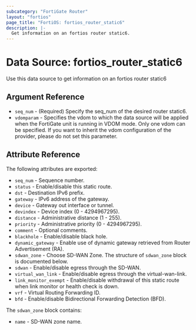 ```yaml
---
subcategory: "FortiGate Router"
layout: "fortios"
page_title: "FortiOS: fortios_router_static6"
description: |-
  Get information on an fortios router static6.
---
```


# Data Source: fortios_router_static6
Use this data source to get information on an fortios router static6

## Argument Reference

* `seq_num` - (Required) Specify the seq_num of the desired router static6.
* `vdomparam` - Specifies the vdom to which the data source will be applied when the FortiGate unit is running in VDOM mode. Only one vdom can be specified. If you want to inherit the vdom configuration of the provider, please do not set this parameter.


## Attribute Reference

The following attributes are exported:

* `seq_num` - Sequence number.
* `status` - Enable/disable this static route.
* `dst` - Destination IPv6 prefix.
* `gateway` - IPv6 address of the gateway.
* `device` - Gateway out interface or tunnel.
* `devindex` - Device index (0 - 4294967295).
* `distance` - Administrative distance (1 - 255).
* `priority` - Administrative priority (0 - 4294967295).
* `comment` - Optional comments.
* `blackhole` - Enable/disable black hole.
* `dynamic_gateway` - Enable use of dynamic gateway retrieved from Router Advertisement (RA).
* `sdwan_zone` - Choose SD-WAN Zone. The structure of `sdwan_zone` block is documented below.
* `sdwan` - Enable/disable egress through the SD-WAN.
* `virtual_wan_link` - Enable/disable egress through the virtual-wan-link.
* `link_monitor_exempt` - Enable/disable withdrawal of this static route when link monitor or health check is down.
* `vrf` - Virtual Routing Forwarding ID.
* `bfd` - Enable/disable Bidirectional Forwarding Detection (BFD).

The `sdwan_zone` block contains:

* `name` - SD-WAN zone name.


